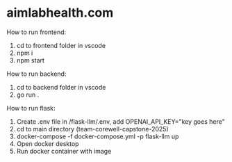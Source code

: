 # aimlabhealth.com

How to run frontend:

1. cd to frontend folder in vscode
2. npm i
3. npm start

How to run backend:

1. cd to backend folder in vscode
2. go run .

How to run flask:

1. Create .env file in /flask-llm/.env, add OPENAI_API_KEY="key goes here"
2. cd to main directory (team-corewell-capstone-2025)
3. docker-compose -f docker-compose.yml -p flask-llm up
4. Open docker desktop
5. Run docker container with image

